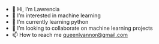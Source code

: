 - 👋 Hi, I’m Lawrencia
- 👀 I’m interested in machine learning 
- 🌱 I’m currently learning python
- 💞️ I’m looking to collaborate on machine learning projects 
- 📫 How to reach me queenlyannor@gmail.com

<!---
queenlywoode/queenlywoode is a ✨ special ✨ repository because its `README.md` (this file) appears on your GitHub profile.
You can click the Preview link to take a look at your changes.
--->
